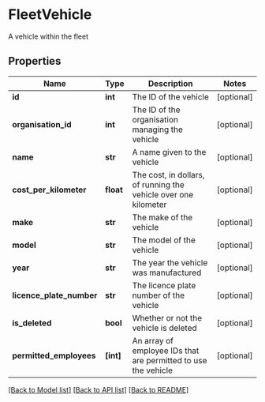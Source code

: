 # FleetVehicle

A vehicle within the fleet
## Properties
Name | Type | Description | Notes
------------ | ------------- | ------------- | -------------
**id** | **int** | The ID of the vehicle | [optional] 
**organisation_id** | **int** | The ID of the organisation managing the vehicle | [optional] 
**name** | **str** | A name given to the vehicle | [optional] 
**cost_per_kilometer** | **float** | The cost, in dollars, of running the vehicle over one kilometer | [optional] 
**make** | **str** | The make of the vehicle | [optional] 
**model** | **str** | The model of the vehicle | [optional] 
**year** | **str** | The year the vehicle was manufactured | [optional] 
**licence_plate_number** | **str** | The licence plate number of the vehicle | [optional] 
**is_deleted** | **bool** | Whether or not the vehicle is deleted | [optional] 
**permitted_employees** | **[int]** | An array of employee IDs that are permitted to use the vehicle | [optional] 

[[Back to Model list]](../README.md#documentation-for-models) [[Back to API list]](../README.md#documentation-for-api-endpoints) [[Back to README]](../README.md)


